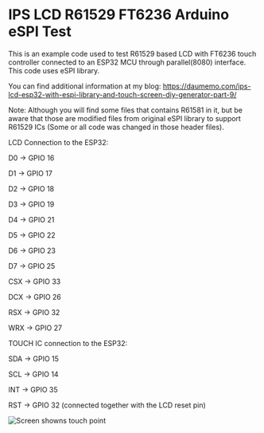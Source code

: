 # IPS LCD R61529 FT6236 Arduino eSPI Test
This is an example code used to test R61529 based LCD with FT6236 touch controller connected to an ESP32 MCU through parallel(8080) interface. This code uses eSPI library.

You can find additional information at my blog: https://daumemo.com/ips-lcd-esp32-with-espi-library-and-touch-screen-diy-generator-part-9/

Note: Although you will find some files that contains R61581 in it, but be aware that those are modified files from original eSPI library to support R61529 ICs (Some or all code was changed in those header files).

LCD Connection to the ESP32:
 
D0 -> GPIO 16

D1 -> GPIO 17

D2 -> GPIO 18

D3 -> GPIO 19

D4 -> GPIO 21

D5 -> GPIO 22

D6 -> GPIO 23

D7 -> GPIO 25

CSX -> GPIO 33

DCX -> GPIO 26

RSX -> GPIO 32

WRX -> GPIO 27
 
TOUCH IC connection to the ESP32:
 
SDA -> GPIO 15

SCL -> GPIO 14

INT -> GPIO 35

RST -> GPIO 32 (connected together with the LCD reset pin) 

![Screen showns touch point](https://daumemo.com/wp-content/uploads/2020/03/ESP32-touch-test-code-with-eSPI-and-FT6236-controller.jpg)

